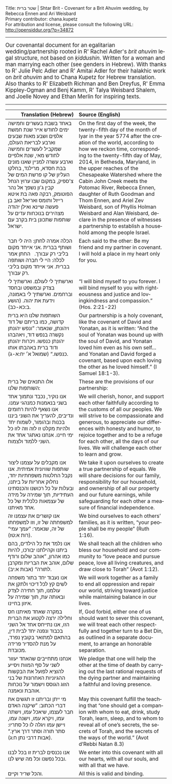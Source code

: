 <html>
<head></head>
<body>
Title: שטר ברית | Shtar Brit - Covenant for a Brit Ahuvim wedding, by Rebecca Ennen and Ari Weisbard<br />
Primary contributor: chana.kupetz<br />
For attribution and license, please consult the following URL: <a href="http://opensiddur.org/?p=34872">http://opensiddur.org/?p=34872</a>
<p />
<hr />

<div class="english" lang="en" style="font-size: 1.2em;">
Our covenantal document for an egalitarian wedding/partnership rooted in R' Rachel Adler's <em>brit ahuvim</em> legal structure, not based on <em>ḳiddushin</em>. Written for a woman and man marrying each other (see genders in Hebrew). With thanks to R' Julie Pelc Adler and R' Amitai Adler for their halakhic work on <em>brit ahuvim</em> and to Chana Kupetz for Hebrew translation. Also thanks to R' Elizabeth Richman and Ben Dreyfus, R' Emma Kippley-Ogman and Benj Kamm, R' Talya Weisbard Shalem, and Joelle Novey and Ethan Merlin for inspiring texts.
</div>

<hr />

<table style="margin-left: auto;margin-right: auto;" class="draggable">
<thead><tr><th id="x" style="text-align: right;">Translation (Hebrew)</th><th style="text-align: left;">Source (English)</th></tr></thead>
<tbody>
<tr><td style="vertical-align:top;">
<div class="commentary" lang="he">
באחד בשבת בעשרים וחמישה ימים לחודש אייר שנת חמשת אלפים ושבע מאות שבעים וארבע לבריאת העולם, שמקביל לעשרים וחמישה לחודש מאי, שנת אלפיים וארבע עשרה למניין שאנו מונים בבת חסדא, מרילנד, בחלקו העליון של קו פרשת המים של צ'ספיק, במקום שבו ערוץ הנחל קבין ג'ון נשפך אל נהר הפוטומק, רבקה פאה בת איטא רייזל ותומס ואריאל זאב בן פעשה שיינא ואילן יהודה מצהירים בנוכחות עדים על שותפות שתכונן בית בקרב עם ישראל.
</span></div></td>
 
<td style="vertical-align:top;">
<div class="english" lang="en">
On the first day of the week, the twenty-fifth day of the month of Iyar in the year 5774 after the creation of the world, according to how we reckon time, corresponding to the twenty-fifth day of May, 2014, in Bethesda, Maryland, in the upper reaches of the Chesapeake Watershed where the Cabin John Creek meets the Potomac River, Rebecca Ennen, daughter of Ruth Goodman and Thom Ennen, and Ariel Zev Weisbard, son of Phyllis Holman Weisbard and Alan Weisbard, declare in the presence of witnesses a partnership to establish a household among the people Israel.  
</div></td></tr>


<tr><td style="vertical-align:top;">
<div class="liturgy" lang="he">
<span class="instruction">הכלה אמרה לחתן:</span> היה לי חבר ושותף בברית .אני אייחד מקום בליבי רק עבורך. 
&nbsp;
<span class="instruction">החתן אמר לכלה:</span> היי לי חברה ושותפה בברית. אני אייחד מקום בליבי רק עבורך. 
</span></div></td>
 
<td style="vertical-align:top;">
<div class="english" lang="en">
<span class="instruction">Each said to the other:</span> Be my friend and my partner in covenant. I will hold a place in my heart only for you.
</div></td></tr>


<tr><td style="vertical-align:top;">
<div class="liturgy" lang="he">
וארשתיך לי לעולם. וארשתיך לי בצדק ובמשפט ובחסד וברחמים. וארשתיך לי באמונה, וידעת את יהוה. <span class="citation">(הושע ב:כא-כב)</span>.
</span></div></td>
 
<td style="vertical-align:top;">
<div class="english" lang="en">
“I will bind myself to you forever. I will bind myself to you with righteousness and justice and lovingkindness and compassion.” <span class="citation">(Hos. 2:21-22)</span> 
</div></td></tr>


<tr><td style="vertical-align:top;">
<div class="liturgy" lang="he">
השותפות שלנו היא ברית קדושה, כמו בריתם של דוד ויהונתן, שנאמר: ”ונפש יהונתן נקשרה בנפש דוד, ויאהבהו יהונתן כנפשו. ויכרות יהונתן ודוד ברית באהבתו אותו כנפשו.“ <span class="citation">(שמואל א׳ יח:א-ג)</span>.
</span></div></td>
 
<td style="vertical-align:top;">
<div class="english" lang="en">
Our partnership is a holy covenant, like the covenant of David and Yonatan, as it is written: “And the soul of Yonatan was bound up with the soul of David, and Yonatan loved him even as his own self…and Yonatan and David forged a covenant, based upon each loving the other as he loved himself.” <span class="citation">(I Samuel 18:1-3)</span>. 
</div></td></tr>


<tr><td style="vertical-align:top;">
<div class="liturgy" lang="he">
אלו התנאים של ברית השותפות שלנו:
</span></div></td>
 
<td style="vertical-align:top;">
<div class="english" lang="en">
These are the provisions of our partnership:
</div></td></tr>


<tr><td style="vertical-align:top;">
<div class="liturgy" lang="he">
אנו נוקיר, נכבד ונתמוך אחד בשני בנאמנות כמנהגי עמנו. אנו נשאף להיות רחומים ונדיבים, להעריך את השוני ביננו בכנות ובהומור, לשמוח יחד ולהיות מקלט זו לזה וזה לזו כל ימי חיינו. אנחנו נאתגר אחד את השני ללמוד ולצמוח. 
</span></div></td>
 
<td style="vertical-align:top;">
<div class="english" lang="en">
We will cherish, honor, and support each other faithfully according to the customs of all our peoples. We will strive to be compassionate and generous, to appreciate our differences with honesty and humor, to rejoice together and to be a refuge for each other, all the days of our lives. We will challenge each other to learn and grow.
</div></td></tr>


<tr><td style="vertical-align:top;">
<div class="liturgy" lang="he">
אנו מקבלים על עצמנו ליצור שותפות שוויונית אמיתית. אנו נקבל החלטות משפחתיות יחד, נחלוק אחריות על ביתנו, ובעלות על כל רכושנו והכנסתינו העתידיות, תוך שמירה על מידה של עצמאות כלכלית של כל אחד מאיתנו. 
</span></div></td>
 
<td style="vertical-align:top;">
<div class="english" lang="en">
We take it upon ourselves to create a true partnership of equals. We will share decisions for our family, responsibility for our household, and ownership of all our property and our future earnings, while safeguarding for each other a measure of financial independence.
</div></td></tr>


<tr><td style="vertical-align:top;">
<div class="liturgy" lang="he">
אנו קושרים את עצמנו זה למשפחתה של זו, וזו למשפחתו של זה, שנאמר: ”עמך עמי“ <span class="citation">(רות א:טז)</span>.
</span></div></td>
 
<td style="vertical-align:top;">
<div class="english" lang="en">
We bind ourselves to each others’ families, as it is written, “your people shall be my people” <span class="citation">(Ruth 1:16)</span>. 
</div></td></tr>


<tr><td style="vertical-align:top;">
<div class="liturgy" lang="he">
אנו נלמד את כל הילדים, בהם ביתנו וקהילתנו יבורכו, להיות כמו אהרון, ”אוהב שלום ורודף שלום, אוהב את הבריות ומקרבן לתורה“ <span class="citation">(אבות א:יב)</span>. 
</span></div></td>
 
<td style="vertical-align:top;">
<div class="english" lang="en">
We shall teach all the children who bless our household and our community to “love peace and pursue peace, love all living creatures, and draw close to Torah” <span class="citation">(Avot 1:12)</span>. 
</div></td></tr>


<tr><td style="vertical-align:top;">
<div class="liturgy" lang="he">
אנו נעבוד יחד בתור משפחה לשים קץ לכל דיכוי ולתקן את עולמנו, תוך חתירה לצדק ובאותה עת, תוך שמירה על איזון בחיינו.
</span></div></td>
 
<td style="vertical-align:top;">
<div class="english" lang="en">
We will work together as a family to end all oppression and repair our world, striving toward justice while maintaining balance in our lives. 
</div></td></tr>


<tr><td style="vertical-align:top;">
<div class="liturgy" lang="he">
במקרה שאחד מאיתנו חס וחלילה ירצה לקטוע את הברית הזו, אנו נתייחס אחד אל השני בכבוד ונפנה יחד לבית דין, בהתאם למתואר בקובץ נפרד, על מנת להסדיר פרידה מכובדת. 
</span></div></td>
 
<td style="vertical-align:top;">
<div class="english" lang="en">
If, God forbid, either one of us should want to sever this covenant, we will treat each other respectfully and together turn to a Bet Din, as outlined in a separate document, to arrange an honorable separation.
</div></td></tr>


<tr><td style="vertical-align:top;">
<div class="liturgy" lang="he">
אנחנו מתחייבים שהאחד יעזור לשני על סף המוות ויסייע להוציא לפועל את הבקשות ההגיוניות האחרונות של בני הזוג הגוסס וישמור על נוכחות אוהבת ונאמנה.
</span></div></td>
 
<td style="vertical-align:top;">
<div class="english" lang="en">
We pledge that one will help the other at the time of death by carrying out the last rational requests of the dying partner and maintaining a faithful and loving presence.
</div></td></tr>


<tr><td style="vertical-align:top;">
<div class="liturgy" lang="he">
מי ייתן ובריתנו זו תגשים את דברי הכתוב: ”שיקנה האדם חבר לעצמו, שיאכל עמו, וישתה עמו, ויקרא עמו, וישנה עמו, ויישן עמו ויגלה לו כל סתריו: סתר תורה וסתר דרך ארץ.“ <span class="citation">(אבות דרבי נתן ח:ג)</span>.
</span></div></td>
 
<td style="vertical-align:top;">
<div class="english" lang="en">
May this covenant fulfill the teaching that “one should get a companion with whom to eat, drink, study Torah, learn, sleep, and to whom to reveal all of one’s secrets, the secrets of Torah, and the secrets of the ways of the world.” <span class="citation">(Avot d’Rebbi Natan 8.3)</span>
</div></td></tr>


<tr><td style="vertical-align:top;">
<div class="liturgy" lang="he">
אנו נכנסים לברית זו בכל לבנו ובכל נפשנו וכל מה שיש לנו.
</span></div></td>
 
<td style="vertical-align:top;">
<div class="english" lang="en">
We enter into this covenant with all our hearts, with all our souls, and with all that we have.
</div></td></tr>


<tr><td style="vertical-align:top;">
<div class="liturgy" lang="he">
והכל שריר וקיים.
</span></div></td>
 
<td style="vertical-align:top;">
<div class="english" lang="en">
All this is valid and binding.
</div></td></tr>
</tbody></table>

</body>
</html>
